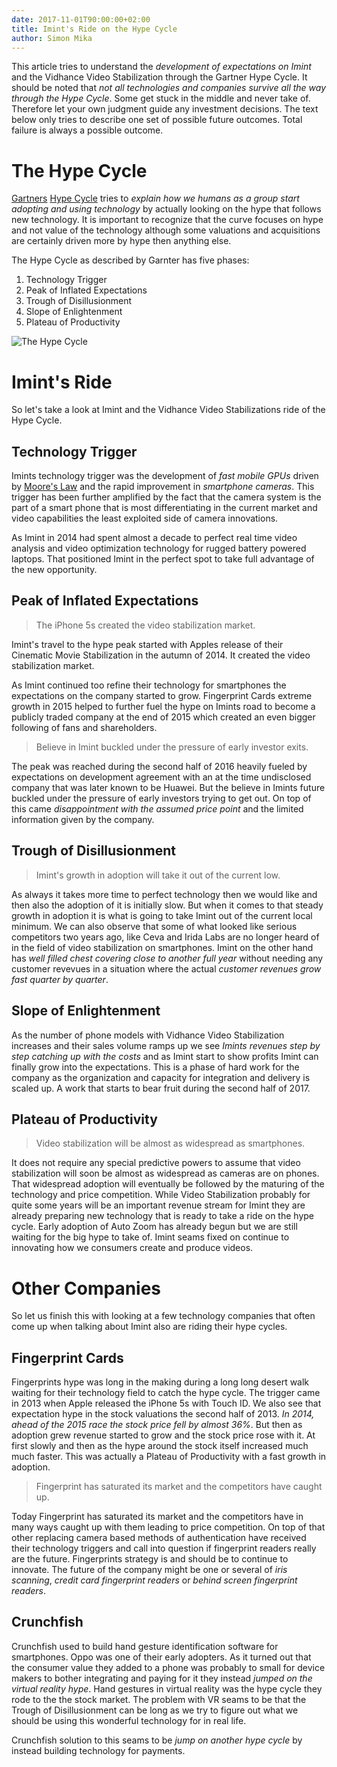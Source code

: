 ```yaml
---
date: 2017-11-01T90:00:00+02:00
title: Imint's Ride on the Hype Cycle
author: Simon Mika
---
```


This article tries to understand the _development of expectations on Imint_ and the Vidhance Video Stabilization through the Gartner Hype Cycle. It should be noted that _not all technologies and companies survive all the way through the Hype Cycle_. Some get stuck in the middle and never take of. Therefore let your own judgment guide any investment decisions. The text below only tries to describe one set of possible future outcomes. Total failure is always a possible outcome.

# The Hype Cycle

[Gartners](https://www.gartner.com/technology/home.jsp) [Hype Cycle](https://en.wikipedia.org/wiki/Hype_cycle) tries to _explain how we humans as a group start adopting and using technology_ by actually looking on the hype that follows new technology. It is important to recognize that the curve focuses on hype and not value of the technology although some valuations and acquisitions are certainly driven more by hype then anything else.

The Hype Cycle as described by Garnter has five phases:

1. Technology Trigger
1. Peak of Inflated Expectations
1. Trough of Disillusionment
1. Slope of Enlightenment
1. Plateau of Productivity

![The Hype Cycle](https://upload.wikimedia.org/wikipedia/commons/b/bf/Hype-Cycle-General.png "by Olga Tarkovskiy under Creative Commons Attribution-Share Alike 3.0 Unported")

# Imint's Ride

So let's take a look at Imint and the Vidhance Video Stabilizations ride of the Hype Cycle.

## Technology Trigger

Imints technology trigger was the development of _fast mobile GPUs_ driven by [Moore's Law](https://en.wikipedia.org/wiki/Moore%27s_law) and the rapid improvement in _smartphone cameras_. This trigger has been further amplified by the fact that the camera system is the part of a smart phone that is most differentiating in the current market and video capabilities the least exploited side of camera innovations.

As Imint in 2014 had spent almost a decade to perfect real time video analysis and video optimization technology for rugged battery powered laptops. That positioned Imint in the perfect spot to take full advantage of the new opportunity.

## Peak of Inflated Expectations

> The iPhone 5s created the video stabilization market.

Imint's travel to the hype peak started with Apples release of their Cinematic Movie Stabilization in the autumn of 2014. It created the video stabilization market.

As Imint continued too refine their technology for smartphones the expectations on the company started to grow. Fingerprint Cards extreme growth in 2015 helped to further fuel the hype on Imints road to become a publicly traded company at the end of 2015 which created an even bigger following of fans and shareholders.

> Believe in Imint buckled under the pressure of early investor exits.

The peak was reached during the second half of 2016 heavily fueled by expectations on development agreement with an at the time undisclosed company that was later known to be Huawei. But the believe in Imints future buckled under the pressure of early investors trying to get out. On top of this came _disappointment with the assumed price point_ and the limited information given by the company.

## Trough of Disillusionment

> Imint's growth in adoption will take it out of the current low.

As always it takes more time to perfect technology then we would like and then also the adoption of it is initially slow. But when it comes to that steady growth in adoption it is what is going to take Imint out of the current local minimum. We can also observe that some of what looked like serious competitors two years ago, like Ceva and Irida Labs are no longer heard of in the field of video stabilization on smartphones. Imint on the other hand has _well filled chest covering close to another full year_ without needing any customer revevues in a situation where the actual _customer revenues grow fast quarter by quarter_.

## Slope of Enlightenment

As the number of phone models with Vidhance Video Stabilization increases and their sales volume ramps up we see _Imints revenues step by step catching up with the costs_ and as Imint start to show profits Imint can finally grow into the expectations. This is a phase of hard work for the company as the organization and capacity for integration and delivery is scaled up. A work that starts to bear fruit during the second half of 2017.

## Plateau of Productivity

> Video stabilization will be almost as widespread as smartphones.

It does not require any special predictive powers to assume that video stabilization will soon be almost as widespread as cameras are on phones. That widespread adoption will eventually be followed by the maturing of the technology and price competition. While Video Stabilization probably for quite some years will be an important revenue stream for Imint they are already preparing new technology that is ready to take a ride on the hype cycle. Early adoption of Auto Zoom has already begun but we are still waiting for the big hype to take of. Imint seams fixed on continue to innovating how we consumers create and produce videos.

# Other Companies

So let us finish this with looking at a few technology companies that often come up when talking about Imint also are riding their hype cycles.

## Fingerprint Cards

Fingerprints hype was long in the making during a long long desert walk waiting for their technology field to catch the hype cycle. The trigger came in 2013 when Apple released the iPhone 5s with Touch ID. We also see that expectation hype in the stock valuations the second half of 2013. _In 2014, ahead of the 2015 race the stock price fell by almost 36%_. But then as adoption grew revenue started to grow and the stock price rose with it. At first slowly and then as the hype around the stock itself increased much much faster. This was actually a Plateau of Productivity with a fast growth in adoption.

> Fingerprint has saturated its market and the competitors have caught up.

Today Fingerprint has saturated its market and the competitors have in many ways caught up with them leading to price competition. On top of that other replacing camera based methods of authentication have received their technology triggers and call into question if fingerprint readers really are the future. Fingerprints strategy is and should be to continue to innovate. The future of the company might be one or several of _iris scanning_, _credit card fingerprint readers_ or _behind screen fingerprint readers_.

## Crunchfish

Crunchfish used to build hand gesture identification software for smartphones. Oppo was one of their early adopters. As it turned out that the consumer value they added to a phone was probably to small for device makers to bother integrating and paying for it they instead _jumped on the virtual reality hype_. Hand gestures in virtual reality was the hype cycle they rode to the the stock market. The problem with VR seams to be that the Trough of Disillusionment can be long as we try to figure out what we should be using this wonderful technology for in real life.

Crunchfish solution to this seams to be _jump on another hype cycle_ by instead building technology for payments.
